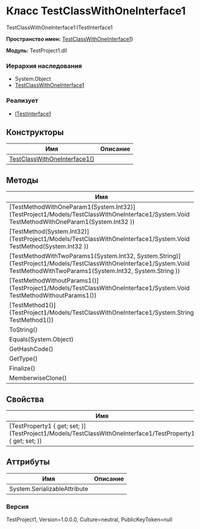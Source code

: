 # Класс TestClassWithOneInterface1

TestClassWithOneInterface1:ITestInterface1

**Пространство имен:** [TestClassWithOneInterface1](TestProject1/Models/TestClassWithOneInterface1))

**Модуль:** TestProject1.dll
### Иерархия наследования
 * System.Object
 * [TestClassWithOneInterface1](TestProject1/Models/TestClassWithOneInterface1)

### Реализует
 * [ITestInterface1](TestProject1/TestInterfaces/ITestInterface1)

## Конструкторы
| Имя | Описание |
| --- | -------- |
| [TestClassWithOneInterface1()](TestProject1/Models/TestClassWithOneInterface1/TestClassWithOneInterface1()) |  |

## Методы
| Имя | Описание |
| --- | -------- |
| [TestMethodWithOneParam1(System.Int32)](TestProject1/Models/TestClassWithOneInterface1/System.Void TestMethodWithOneParam1(System.Int32 )) | TestMethodWithOneParam1 |
| [TestMethod(System.Int32)](TestProject1/Models/TestClassWithOneInterface1/System.Void TestMethod(System.Int32 )) |  |
| [TestMethodWithTwoParams1(System.Int32, System.String)](TestProject1/Models/TestClassWithOneInterface1/System.Void TestMethodWithTwoParams1(System.Int32, System.String )) | TestMethodWithTwoParams1 |
| [TestMethodWithoutParams1()](TestProject1/Models/TestClassWithOneInterface1/System.Void TestMethodWithoutParams1()) |  |
| [TestMethod1()](TestProject1/Models/TestClassWithOneInterface1/System.String TestMethod1()) |  |
| ToString() |  |
| Equals(System.Object) |  |
| GetHashCode() |  |
| GetType() |  |
| Finalize() |  |
| MemberwiseClone() |  |

## Свойства
| Имя | Описание |
| --- | -------- |
| [TestProperty1 { get; set; }](TestProject1/Models/TestClassWithOneInterface1/TestProperty1 { get; set; }) |  |

## Аттрибуты
| Имя | Описание |
| --- | -------- |
| System.SerializableAttribute |  |

### Версия
TestProject1, Version=1.0.0.0, Culture=neutral, PublicKeyToken=null
